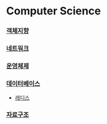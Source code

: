 # Computer Science

### [객체지향](./객체지향.md)
### [네트워크](./네트워크.md)
### [운영체제](./운영체제.md)
### [데이터베이스](./데이터베이스.md)
* [레디스](./레디스.md)
### [자료구조](./자료구조.md)